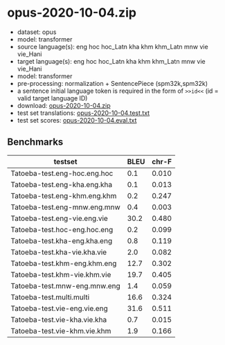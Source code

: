 # opus-2020-10-04.zip

* dataset: opus
* model: transformer
* source language(s): eng hoc hoc_Latn kha khm khm_Latn mnw vie vie_Hani
* target language(s): eng hoc hoc_Latn kha khm khm_Latn mnw vie vie_Hani
* model: transformer
* pre-processing: normalization + SentencePiece (spm32k,spm32k)
* a sentence initial language token is required in the form of `>>id<<` (id = valid target language ID)
* download: [opus-2020-10-04.zip](https://object.pouta.csc.fi/Tatoeba-MT-models/aav-aav/opus-2020-10-04.zip)
* test set translations: [opus-2020-10-04.test.txt](https://object.pouta.csc.fi/Tatoeba-MT-models/aav-aav/opus-2020-10-04.test.txt)
* test set scores: [opus-2020-10-04.eval.txt](https://object.pouta.csc.fi/Tatoeba-MT-models/aav-aav/opus-2020-10-04.eval.txt)

## Benchmarks

| testset               | BLEU  | chr-F |
|-----------------------|-------|-------|
| Tatoeba-test.eng-hoc.eng.hoc 	| 0.1 	| 0.010 |
| Tatoeba-test.eng-kha.eng.kha 	| 0.1 	| 0.013 |
| Tatoeba-test.eng-khm.eng.khm 	| 0.2 	| 0.247 |
| Tatoeba-test.eng-mnw.eng.mnw 	| 0.4 	| 0.003 |
| Tatoeba-test.eng-vie.eng.vie 	| 30.2 	| 0.480 |
| Tatoeba-test.hoc-eng.hoc.eng 	| 0.2 	| 0.099 |
| Tatoeba-test.kha-eng.kha.eng 	| 0.8 	| 0.119 |
| Tatoeba-test.kha-vie.kha.vie 	| 2.0 	| 0.082 |
| Tatoeba-test.khm-eng.khm.eng 	| 12.7 	| 0.302 |
| Tatoeba-test.khm-vie.khm.vie 	| 19.7 	| 0.405 |
| Tatoeba-test.mnw-eng.mnw.eng 	| 1.4 	| 0.059 |
| Tatoeba-test.multi.multi 	| 16.6 	| 0.324 |
| Tatoeba-test.vie-eng.vie.eng 	| 31.6 	| 0.511 |
| Tatoeba-test.vie-kha.vie.kha 	| 0.7 	| 0.015 |
| Tatoeba-test.vie-khm.vie.khm 	| 1.9 	| 0.166 |

